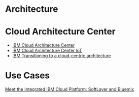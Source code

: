 # Architecture

# Cloud Architecture Center

- [IBM Cloud Architecture Center](https://developer.ibm.com/architecture/)
- [IBM Cloud Architecture Center IoT](https://developer.ibm.com/architecture/iot)
- [IBM Transitioning to a cloud-centric architecture](http://www.ibm.com/developerworks/cloud/library/cl-transition-to-cloud-centric-architecture-bluemix-trs/index.html?ca=drs-)

# Use Cases

[Meet the Integrated IBM Cloud Platform: SoftLayer and Bluemix](http://blog.softlayer.com/2016/meet-integrated-ibm-cloud-platform-softlayer-and-bluemix?linkId=26311196)

